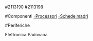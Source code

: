 #2113190
#2113198

#Componenti
[-Processori](componenti/processori.md)
[-Schede madri](componenti/schede_madri.md)

#Periferiche

Elettronica Padovana
